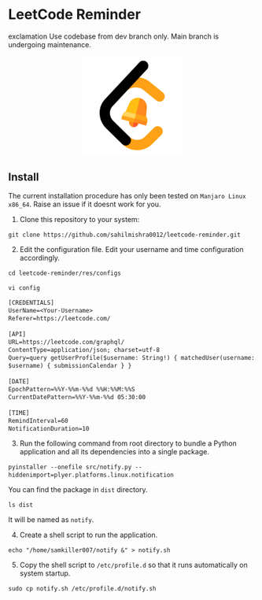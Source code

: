 # LeetCode Reminder

exclamation Use codebase from dev branch only. Main branch is undergoing maintenance.

<div align="center">
  <img src="res/images/leetcode-reminder-logo.png" width="40%" 
     height="40%">
</div>

## Install

The current installation procedure has only been tested on `Manjaro Linux x86_64`. Raise an issue if it doesnt work for you.

1. Clone this repository to your system:

```
git clone https://github.com/sahilmishra0012/leetcode-reminder.git
```

2. Edit the configuration file. Edit your username and time configuration accordingly.

```
cd leetcode-reminder/res/configs
```
```
vi config
```

```
[CREDENTIALS]
UserName=<Your-Username>
Referer=https://leetcode.com/

[API]
URL=https://leetcode.com/graphql/
ContentType=application/json; charset=utf-8
Query=query getUserProfile($username: String!) { matchedUser(username: $username) { submissionCalendar } } 

[DATE]
EpochPattern=%%Y-%%m-%%d %%H:%%M:%%S
CurrentDatePattern=%%Y-%%m-%%d 05:30:00

[TIME]
RemindInterval=60
NotificationDuration=10
```

3. Run the following command from root directory to  bundle a Python application and all its dependencies into a single package. 

```
pyinstaller --onefile src/notify.py --hiddenimport=plyer.platforms.linux.notification
```

You can find the package in `dist` directory.

```
ls dist
```

It will be named as `notify`.

4. Create a shell script to run the application.

```
echo "/home/samkiller007/notify &" > notify.sh
```

5. Copy the shell script to `/etc/profile.d` so that it runs automatically on system startup.

```
sudo cp notify.sh /etc/profile.d/notify.sh
```
